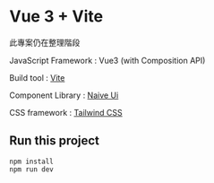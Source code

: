 # Vue 3 + Vite

此專案仍在整理階段

JavaScript Framework : Vue3 (with Composition API)

Build tool : [Vite](https://vitejs.dev/guide/#scaffolding-your-first-vite-project)

Component Library : [Naive Ui](https://www.naiveui.com/zh-CN/os-theme/components)

CSS framework : [Tailwind CSS](https://tailwindcss.com/docs/installation)

## Run this project

```
npm install
npm run dev
```
